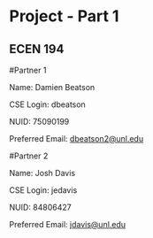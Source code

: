 
# Project - Part 1
## ECEN 194

#Partner 1

Name: Damien Beatson

CSE Login: dbeatson

NUID: 75090199

Preferred Email: dbeatson2@unl.edu

#Partner 2

Name: Josh Davis

CSE Login: jedavis

NUID: 84806427

Preferred Email: jdavis@unl.edu
